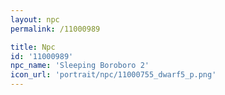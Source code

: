 ```yaml
---
layout: npc
permalink: /11000989

title: Npc
id: '11000989'
npc_name: 'Sleeping Boroboro 2'
icon_url: 'portrait/npc/11000755_dwarf5_p.png'
---
```


